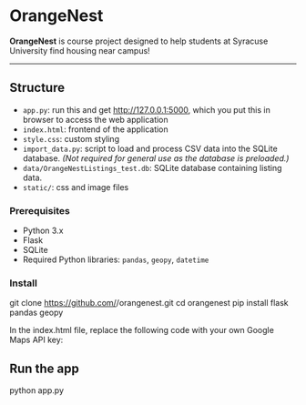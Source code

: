 # OrangeNest

**OrangeNest** is course project designed to help students at Syracuse University find housing near campus!

---

## Structure
- `app.py`: run this and get http://127.0.0.1:5000, which you put this in browser to access the web application
- `index.html`: frontend of the application
- `style.css`: custom styling
- `import_data.py`: script to load and process CSV data into the SQLite database. *(Not required for general use as the database is preloaded.)*
- `data/OrangeNestListings_test.db`: SQLite database containing listing data.
- `static/`: css and image files

### Prerequisites
- Python 3.x
- Flask
- SQLite
- Required Python libraries: `pandas`, `geopy`, `datetime`

### Install
   git clone https://github.com/<your-github-username>/orangenest.git
   cd orangenest
   pip install flask pandas geopy

In the index.html file, replace the following code with your own Google Maps API key:
<!-- Custom JavaScript for Map and Filtering -->
<script src="https://maps.googleapis.com/maps/api/js?key=YOUR_GOOGLE_MAPS_API_KEY&callback=initMap" async defer></script>

## Run the app
python app.py